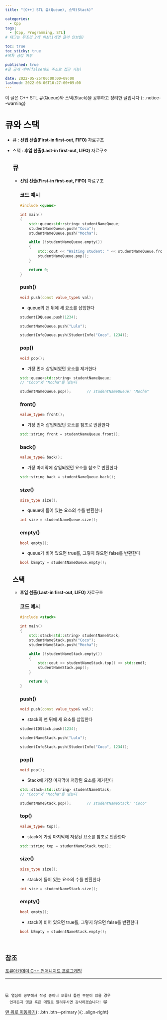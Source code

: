 ```yaml
---
title: "[C++] STL 큐(Queue), 스택(Stack)" 

categories:
  - Cpp
tags:
  - [Cpp, Programming, STL]
# 태그는 무조건 2개 이상(1개면 글이 안보임)

toc: true
toc_sticky: true
#목차 생성 여부

published: true
#글 공개 여부(false해도 주소로 접근 가능)

date: 2022-05-25T00:00:00+09:00
lastmod: 2022-06-06T10:27:00+09:00
---
```


<!-- description : 25자에서 160자 사이 -->
이 글은 C++ STL 큐(Queue)와 스택(Stack)을 공부하고 정리한 글입니다
{: .notice--warning}

# 큐와 스택
- 큐 : **선입 선출(First-in first-out, FIFO)** 자료구조
- 스택 : **후입 선출(Last-in first-out, LIFO)** 자료구조

  ## 큐
  - **선입 선출(First-in first-out, FIFO)** 자료구조

    ### 코드 예시
  
    ```cpp
    #include <queue>
  
    int main()
    {
        std::queue<std::string> studentNameQueue;
        studentNameQueue.push("Coco");
        studentNameQueue.push("Mocha");
  
        while (!studentNameQueue.empty())
        {
            std::cout << "Waiting student: " << studentNameQueue.front() << std::endl;
            studentNameQueue.pop();
        }
  
        return 0;
    }
    ```
  
    ### push()
  
    ```cpp
    void push(const value_type& val);
    ```
  
    - queue의 맨 뒤에 새 요소를 삽입한다
  
    ```cpp
    studentIDQueue.push(1234);
  
    studentNameQueue.push("Lulu");
  
    studentInfoQueue.push(StudentInfo("Coco", 1234));
    ```
  
    ### pop()
  
    ```cpp
    void pop();
    ```
  
    - 가장 먼저 삽입되었던 요소를 제거한다
  
    ```cpp
    std::queue<std::string> studentNameQueue;
    // "Coco"와 "Mocha"를 넣는다
  
    studentNameQueue.pop();       // studentNameQueue: "Mocha"
    ```
    
    ### front()
  
    ```cpp
    value_type& front();
    ```
  
    - 가장 먼저 삽입되었던 요소를 참조로 반환한다
  
    ```cpp
    std::string front = studentNameQueue.front();
    ```
  
    ### back()
  
    ```cpp
    value_type& back();
    ```
  
    - 가장 마지막에 삽입되었던 요소를 참조로 반환한다
  
    ```cpp
    std::string back = studentNameQueue.back();
    ```
  
    ### size()
  
    ```cpp
    size_type size();
    ```
  
    - queue에 들어 있는 요소의 수를 반환한다
  
    ```cpp
    int size = studentNameQueue.size();
    ```
  
    ### empty()
  
    ```cpp
    bool empty();
    ```
  
    - queue가 비어 있으면 true를, 그렇지 않으면 false를 반환한다
  
    ```cpp
    bool bEmpty = studentNameQueue.empty();
    ```

  ## 스택
  - **후입 선출(Last-in first-out, LIFO)** 자료구조

    ### 코드 예시
  
    ```cpp
    #include <stack>
  
    int main()
    {
        std::stack<std::string> studentNameStack;
        studentNameStack.push("Coco");
        studentNameStack.push("Mocha");
  
        while (!studentNameStack.empty())
        {
            std::cout << studentNameStack.top() << std::endl;
            studentNameStack.pop();
        }
  
        return 0;
    }
    ```
  
    ### push()
  
    ```cpp
    void push(const value_type& val);
    ```
  
    - stack의 맨 뒤에 새 요소를 삽입한다
  
    ```cpp
    studentIDStack.push(1234);
  
    studentNameStack.push("Lulu");
  
    studentInfoStack.push(StudentInfo("Coco", 1234));
    ```
  
    ### pop()
  
    ```cpp
    void pop();
    ```
  
    - Stack에 가장 마지막에 저장된 요소를 제거한다
  
    ```cpp
    std::stack<std::string> studentNameStack;
    // "Coco"와 "Mocha"를 넣는다
  
    studentNameStack.pop();       // studentNameStack: "Coco"
    ```
    
    ### top()
  
    ```cpp
    value_type& top();
    ```
  
    - stack에 가장 마지막에 저장된 요소를 참조로 반환한다
  
    ```cpp
    std::string top = studentNameStack.top();
    ```
  
    ### size()
  
    ```cpp
    size_type size();
    ```
  
    - stack에 들어 있는 요소의 수를 반환한다
  
    ```cpp
    int size = studentNameStack.size();
    ```
  
    ### empty()
  
    ```cpp
    bool empty();
    ```
  
    - stack이 비어 있으면 true를, 그렇지 않으면 false를 반환한다
  
    ```cpp
    bool bEmpty = studentNameStack.empty();
    ```

<br>

## 참조
[포큐아카데미 C++ 언매니지드 프로그래밍](https://pocu-ko.teachable.com/p/comp3200)

***
<br>

    💻 열심히 공부해서 작성 중이니 오류나 틀린 부분이 있을 경우 
      언제든지 댓글 혹은 메일로 알려주시면 감사하겠습니다! 😸

[맨 위로 이동하기](#){: .btn .btn--primary }{: .align-right}